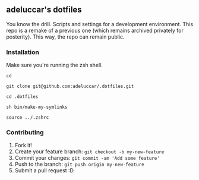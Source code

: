 ## adeluccar's dotfiles

You know the drill. Scripts and settings for a development environment.
This repo is a remake of a previous one (which remains archived privately for posterity). This way, the repo can remain public.

### Installation

Make sure you're running the zsh shell.

`cd`

`git clone git@github.com:adeluccar/.dotfiles.git`

`cd .dotfiles`

`sh bin/make-my-symlinks` 

`source ../.zshrc`

### Contributing

1. Fork it!
2. Create your feature branch: `git checkout -b my-new-feature`
3. Commit your changes: `git commit -am 'Add some feature'`
4. Push to the branch: `git push origin my-new-feature`
5. Submit a pull request :D
